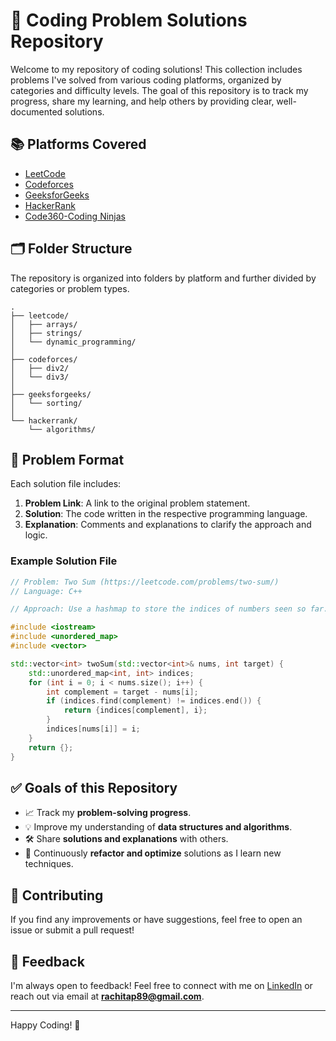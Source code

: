 # 🚀 Coding Problem Solutions Repository

Welcome to my repository of coding solutions! This collection includes problems I've solved from various coding platforms, organized by categories and difficulty levels. The goal of this repository is to track my progress, share my learning, and help others by providing clear, well-documented solutions.

## 📚 Platforms Covered

- [LeetCode](https://leetcode.com/)
- [Codeforces](https://codeforces.com/)
- [GeeksforGeeks](https://www.geeksforgeeks.org/)
- [HackerRank](https://www.hackerrank.com/)
- [Code360-Coding Ninjas](https://www.naukri.com/code360/home)


## 🗂️ Folder Structure

The repository is organized into folders by platform and further divided by categories or problem types.

```
.
├── leetcode/
│   ├── arrays/
│   ├── strings/
│   └── dynamic_programming/
│
├── codeforces/
│   ├── div2/
│   └── div3/
│
├── geeksforgeeks/
│   └── sorting/
│
└── hackerrank/
    └── algorithms/
```

## 📝 Problem Format

Each solution file includes:

1. **Problem Link**: A link to the original problem statement.
2. **Solution**: The code written in the respective programming language.
3. **Explanation**: Comments and explanations to clarify the approach and logic.

### Example Solution File

```cpp
// Problem: Two Sum (https://leetcode.com/problems/two-sum/)
// Language: C++

// Approach: Use a hashmap to store the indices of numbers seen so far.

#include <iostream>
#include <unordered_map>
#include <vector>

std::vector<int> twoSum(std::vector<int>& nums, int target) {
    std::unordered_map<int, int> indices;
    for (int i = 0; i < nums.size(); i++) {
        int complement = target - nums[i];
        if (indices.find(complement) != indices.end()) {
            return {indices[complement], i};
        }
        indices[nums[i]] = i;
    }
    return {};
}
```

## ✅ Goals of this Repository

- 📈 Track my **problem-solving progress**.
- 💡 Improve my understanding of **data structures and algorithms**.
- 🛠️ Share **solutions and explanations** with others.
- 🔄 Continuously **refactor and optimize** solutions as I learn new techniques.

## 🤝 Contributing

If you find any improvements or have suggestions, feel free to open an issue or submit a pull request!

## 💬 Feedback

I'm always open to feedback! Feel free to connect with me on [LinkedIn](https://www.linkedin.com/in/rachita-pant-22b211207/) or reach out via email at **rachitap89@gmail.com**.

---

Happy Coding! 🚀

